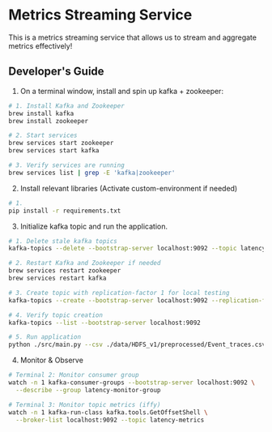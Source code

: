 # Metrics Streaming Service

This is a metrics streaming service that allows us to stream and aggregate metrics effectively!

## Developer's Guide

1. On a terminal window, install and spin up kafka + zookeeper:

```bash
# 1. Install Kafka and Zookeeper
brew install kafka
brew install zookeeper

# 2. Start services
brew services start zookeeper
brew services start kafka

# 3. Verify services are running
brew services list | grep -E 'kafka|zookeeper'
```

2. Install relevant libraries (Activate custom-environment if needed)

```bash
# 1. 
pip install -r requirements.txt


```

3. Initialize kafka topic and run the application.

```bash
# 1. Delete stale kafka topics
kafka-topics --delete --bootstrap-server localhost:9092 --topic latency-metrics

# 2. Restart Kafka and Zookeeper if needed
brew services restart zookeeper
brew services restart kafka

# 3. Create topic with replication-factor 1 for local testing
kafka-topics --create --bootstrap-server localhost:9092 --replication-factor 1 --partitions 1 --topic latency-metrics

# 4. Verify topic creation
kafka-topics --list --bootstrap-server localhost:9092

# 5. Run application
python ./src/main.py --csv ./data/HDFS_v1/preprocessed/Event_traces.csv

```

4. Monitor & Observe

```bash
# Terminal 2: Monitor consumer group
watch -n 1 kafka-consumer-groups --bootstrap-server localhost:9092 \
  --describe --group latency-monitor-group

# Terminal 3: Monitor topic metrics (iffy)
watch -n 1 kafka-run-class kafka.tools.GetOffsetShell \
  --broker-list localhost:9092 --topic latency-metrics
```
